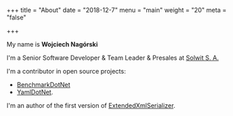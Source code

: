 +++
title = "About"
date = "2018-12-7"
menu = "main"
weight = "20"
meta = "false"

+++

My name is **Wojciech Nagórski**

I'm a Senior Software Developer & Team Leader & Presales at [Solwit S. A.](https://www.solwit.com)

I'm a contributor in open source projects:

* [BenchmarkDotNet](https://github.com/dotnet/BenchmarkDotNet) 
* [YamlDotNet](https://github.com/aaubry/YamlDotNet).

I'm an author of the first version of [ExtendedXmlSerializer](https://github.com/wojtpl2/ExtendedXmlSerializer). 

